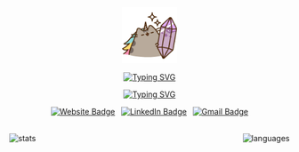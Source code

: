 <!-- Start of Icon -->
<div align='center'>
  <img
    src='assets/main_icon.gif'
    alt='main icon'
    width='100px'
  />
</div>
<!-- End of Icon -->

<!-- Start of Introduction -->
<div align='center'>
  
  <!-- Dark Mode -->
  [![Typing SVG](https://readme-typing-svg.demolab.com?font=Fira+Code&weight=600&size=17&duration=3000&pause=1500&color=fefefe&center=true&vCenter=true&multiline=true&width=520&height=60&lines=Hello+%F0%9F%91%8B+I'm+Bia!;%F0%9F%8C%B1+A+CS+student+who+loves+to+code+%2B+design)](https://git.io/typing-svg#gh-dark-mode-only)

  <!-- Light Mode -->
  [![Typing SVG](https://readme-typing-svg.demolab.com?font=Fira+Code&weight=600&size=17&duration=3000&pause=1500&color=7e22ce&center=true&vCenter=true&multiline=true&width=520&height=60&lines=Hello+%F0%9F%91%8B+I'm+Bia!;%F0%9F%8C%B1+A+CS+student+who+loves+to+code+%2B+design)](https://git.io/typing-svg#gh-light-mode-only)
</div>
<!-- End of Introduction -->

<!-- Start of Social Media -->
<div align='center'>

  [![Website Badge](https://img.shields.io/badge/portfolio-000000?style=for-the-badge&logo=About.me&logoColor=white)](https://brlarce.com/)&ensp;
  [![LinkedIn Badge](https://img.shields.io/badge/LinkedIn-0077B5?style=for-the-badge&logo=linkedin&logoColor=white)](https://www.linkedin.com/in/brlarce/)&ensp;
  [![Gmail Badge](https://img.shields.io/badge/Gmail-D14836?style=for-the-badge&logo=gmail&logoColor=white)](mailto:brlim.arce@gmail.com)
</div> <br />
<!-- End of Social Media -->

<!-- Start of GitHub Stats -->
<div align='center' style='display: flex; flex-wrap: wrap; justify-content: space-between'>
  <img src='https://github-readme-stats.vercel.app/api?username=brlimarce&theme=dracula&count_private=true&show_icons=true&include_all_commits=true&custom_title=GitHub&nbsp;Stats' alt='stats' style='height: 9rem' />&ensp;

  <img src='https://github-readme-stats.vercel.app/api/top-langs/?username=brlimarce&theme=dracula&layout=compact' alt='languages' style='height: 9rem' />

  <!-- Light Mode -->
</div>
<!-- End of GitHub Stats -->
